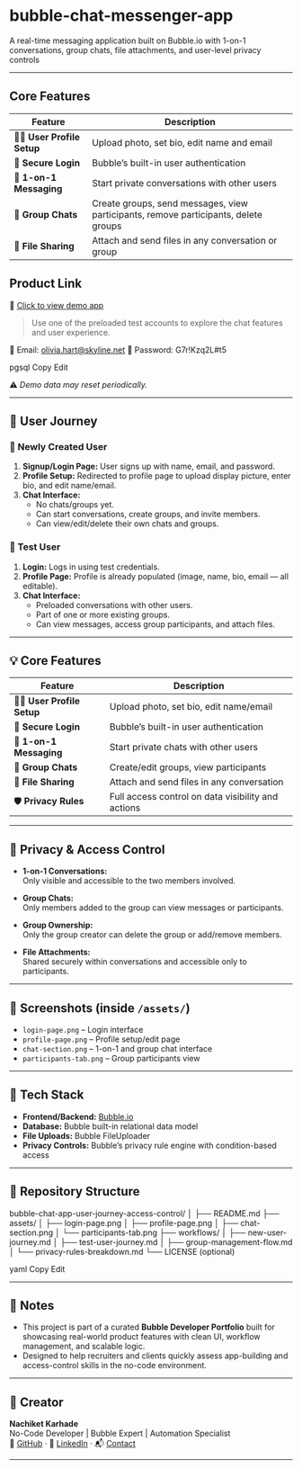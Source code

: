 # bubble-chat-messenger-app
A real-time messaging application built on Bubble.io with 1-on-1 conversations, group chats, file attachments, and user-level privacy controls

---

## Core Features

| Feature                     | Description |
|-----------------------------|-------------|
| 🧑‍💻 **User Profile Setup**   | Upload photo, set bio, edit name and email |
| 🔐 **Secure Login**         | Bubble’s built-in user authentication |
| 💬 **1-on-1 Messaging**     | Start private conversations with other users |
| 👥 **Group Chats**          | Create groups, send messages, view participants, remove participants, delete groups |
| 📎 **File Sharing**         | Attach and send files in any conversation or group |


## Product Link

🔗 [Click to view demo app](https://relayhub.bubbleapps.io/version-test/signup_login?debug_mode=true&View=Signup)

> Use one of the preloaded test accounts to explore the chat features and user experience.

📧 Email: olivia.hart@skyline.net
🔐 Password: G7r!Kzq2L#t5

pgsql
Copy
Edit

⚠️ *Demo data may reset periodically.*

---

## 🧭 User Journey

### 🔹 Newly Created User

1. **Signup/Login Page:** User signs up with name, email, and password.
2. **Profile Setup:** Redirected to profile page to upload display picture, enter bio, and edit name/email.
3. **Chat Interface:**
   - No chats/groups yet.
   - Can start conversations, create groups, and invite members.
   - Can view/edit/delete their own chats and groups.

### 🔹 Test User

1. **Login:** Logs in using test credentials.
2. **Profile Page:** Profile is already populated (image, name, bio, email — all editable).
3. **Chat Interface:**
   - Preloaded conversations with other users.
   - Part of one or more existing groups.
   - Can view messages, access group participants, and attach files.

---

## 💡 Core Features

| Feature                     | Description |
|-----------------------------|-------------|
| 🧑‍💻 **User Profile Setup**   | Upload photo, set bio, edit name/email |
| 🔐 **Secure Login**         | Bubble’s built-in user authentication |
| 💬 **1-on-1 Messaging**     | Start private chats with other users |
| 👥 **Group Chats**          | Create/edit groups, view participants |
| 📎 **File Sharing**         | Attach and send files in any conversation |
| 🛡️ **Privacy Rules**        | Full access control on data visibility and actions |

---

## 🔐 Privacy & Access Control

- **1-on-1 Conversations:**  
  Only visible and accessible to the two members involved.

- **Group Chats:**  
  Only members added to the group can view messages or participants.

- **Group Ownership:**  
  Only the group creator can delete the group or add/remove members.

- **File Attachments:**  
  Shared securely within conversations and accessible only to participants.

---

## 📸 Screenshots (inside `/assets/`)

- `login-page.png` – Login interface  
- `profile-page.png` – Profile setup/edit page  
- `chat-section.png` – 1-on-1 and group chat interface  
- `participants-tab.png` – Group participants view  

---

## 🧰 Tech Stack

- **Frontend/Backend:** [Bubble.io](https://bubble.io)
- **Database:** Bubble built-in relational data model
- **File Uploads:** Bubble FileUploader
- **Privacy Controls:** Bubble’s privacy rule engine with condition-based access

---

## 📂 Repository Structure

bubble-chat-app-user-journey-access-control/
│
├── README.md
├── assets/
│ ├── login-page.png
│ ├── profile-page.png
│ ├── chat-section.png
│ └── participants-tab.png
├── workflows/
│ ├── new-user-journey.md
│ ├── test-user-journey.md
│ ├── group-management-flow.md
│ └── privacy-rules-breakdown.md
└── LICENSE (optional)

yaml
Copy
Edit

---

## 📌 Notes

- This project is part of a curated **Bubble Developer Portfolio** built for showcasing real-world product features with clean UI, workflow management, and scalable logic.
- Designed to help recruiters and clients quickly assess app-building and access-control skills in the no-code environment.

---

## 🧠 Creator

**Nachiket Karhade**  
No-Code Developer | Bubble Expert | Automation Specialist  
🔗 [GitHub](https://github.com/NachiketK43) · 💼 [LinkedIn](https://linkedin.com/in/nachiket-karhade) · 📬 [Contact](mailto:your-email@example.com)

---
